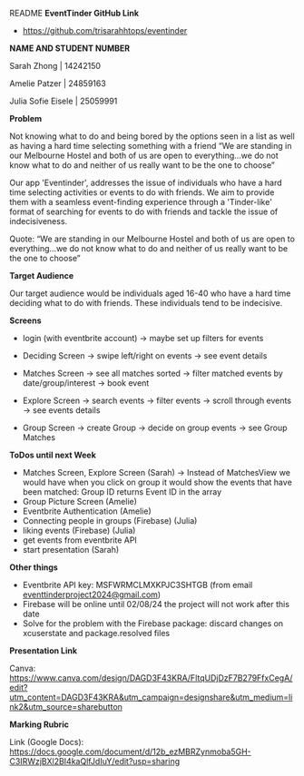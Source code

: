 README
**EventTinder GitHub Link**

- https://github.com/trisarahhtops/eventinder

**NAME AND STUDENT NUMBER**

Sarah Zhong | 14242150

Amelie Patzer | 24859163

Julia Sofie Eisele | 25059991


**Problem** 

Not knowing what to do and being bored by the options seen in a list as well as having a hard time selecting something with a friend
“We are standing in our Melbourne Hostel and both of us are open to everything…we do not know what to do and neither of us really want to be the one to choose”

Our app 'Eventinder', addresses the issue of individuals who have a hard time selecting activities or events to do with friends. We aim to provide them with a seamless event-finding experience through a 'Tinder-like' format of searching for events to do with friends and tackle the issue of indecisiveness. 

Quote: “We are standing in our Melbourne Hostel and both of us are open to everything…we do not know what to do and neither of us really want to be the one to choose”

**Target Audience**

Our target audience would be individuals aged 16-40 who have a hard time deciding what to do with friends. These individuals tend to be indecisive. 


**Screens**
- login (with eventbrite account)
  -> maybe set up filters for events
  
- Deciding Screen
  -> swipe left/right on events
  -> see event details
- Matches Screen
  -> see all matches sorted
  -> filter matched events by date/group/interest
  -> book event
- Explore Screen
  -> search events
  -> filter events
  -> scroll through events
  -> see events details
- Group Screen
  -> create Group
  -> decide on group events
  -> see Group Matches
  
**ToDos until next Week**
- Matches Screen, Explore Screen (Sarah) -> Instead of MatchesView we would have when you click on group it would show the events that have been matched: Group ID returns Event ID in the array
- Group Picture Screen (Amelie)
- Eventbrite Authentication (Amelie)
- Connecting people in groups (Firebase) (Julia)
- liking events (Firebase) (Julia)
- get events from eventbrite API
- start presentation (Sarah)



**Other things**
- Eventbrite API key: MSFWRMCLMXKPJC3SHTGB (from email eventtinderproject2024@gmail.com)
- Firebase will be online until 02/08/24 the project will not work after this date
- Solve for the problem with the Firebase package: discard changes on xcuserstate and package.resolved files

**Presentation Link**

Canva: https://www.canva.com/design/DAGD3F43KRA/FltqUDjDzF7B279FfxCegA/edit?utm_content=DAGD3F43KRA&utm_campaign=designshare&utm_medium=link2&utm_source=sharebutton

**Marking Rubric**

Link (Google Docs): https://docs.google.com/document/d/12b_ezMBRZynmoba5GH-C3IRWzjBXl2BI4kaQlfJdIuY/edit?usp=sharing
